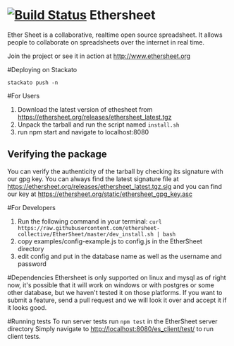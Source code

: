 [![Build Status](https://travis-ci.org/ethersheet-collective/EtherSheet.png?branch=master)](https://travis-ci.org/ethersheet-collective/EtherSheet)
Ethersheet
=============
Ether Sheet is a collaborative, realtime open source spreadsheet.
It allows people to collaborate on spreadsheets over the internet in real time.

Join the project or see it in action at http://www.ethersheet.org

#Deploying on Stackato

```
stackato push -n
```

#For Users
1. Download the latest version of ethesheet from https://ethersheet.org/releases/ethersheet_latest.tgz
2. Unpack the tarball and run the script named `install.sh`
3. run npm start and navigate to localhost:8080

## Verifying the package
You can verify the authenticity of the tarball by checking its signature with our gpg key. You can always find the latest signature file at https://ethersheet.org/releases/ethersheet_latest.tgz.sig and you can find our key at https://ethersheet.org/static/ethersheet_gpg_key.asc

#For Developers
1. Run the following command in your terminal:
`curl https://raw.githubusercontent.com/ethersheet-collective/EtherSheet/master/dev_install.sh | bash`
2. copy examples/config-example.js to config.js in the EtherSheet directory
3. edit config and put in the database name as well as the username and password

#Dependencies
Ethersheet is only supported on linux and mysql as of right now, it's possible that it will work on windows or with postgres or some other database, but we haven't tested it on those platforms.   If you want to submit a feature, send a pull request and we will look it over and accept it if it looks good.

#Running tests
To run server tests run `npm test` in the EtherSheet server directory
Simply navigate to [http://localhost:8080/es_client/test/](http://localhost:8080/es_client/test/) to run client tests.

